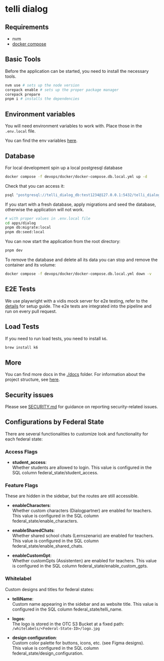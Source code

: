 # telli dialog

## Requirements

- nvm
- [docker compose](https://docs.docker.com/compose/install/)

## Basic Tools

Before the application can be started, you need to install the necessary tools.

```sh
nvm use # sets up the node version
corepack enable # sets up the proper package manager
corepack prepare
pnpm i # installs the dependencies
```

## Environment variables

You will need environment variables to work with.
Place those in the `.env.local` file.

You can find the env variables [here](https://start.1password.com/open/i?a=ADERP2QHK5HBPLKMBFF2QU5CXI&v=jtidfrchgfg2sunjzwpzgendlq&i=a2khk5vx6hrqmtkta2gg7vonga&h=deutschlandgpt.1password.eu).

## Database

For local development spin up a local postgresql database

```sh
docker compose -f devops/docker/docker-compose.db.local.yml up -d
```

Check that you can access it:

```sh
psql "postgresql://telli_dialog_db:test1234@127.0.0.1:5432/telli_dialog_db"
```

If you start with a fresh database, apply migrations and seed the database, otherwise the application will not work.

```sh
# with proper values in .env.local file
cd apps/dialog
pnpm db:migrate:local
pnpm db:seed:local

```

You can now start the application from the root directory:

```sh
pnpm dev
```

To remove the database and delete all its data you can stop and remove the container and its volume:

```sh
docker compose -f devops/docker/docker-compose.db.local.yml down -v
```

## E2E Tests

We use playwright with a vidis mock server for e2e testing, refer to the [details](apps/dialog/e2e/readme.md) for setup guide.
The e2e tests are integrated into the pipeline and run on every pull request.

## Load Tests

If you need to run load tests, you need to install `k6`.

```sh
brew install k6
```

## More

You can find more docs in the [./docs](./docs) folder.
For information about the project structure, see [here](./docs/structure.md).

## Security issues

Please see [SECURITY.md](SECURITY.md) for guidance on reporting security-related issues.

## Configurations by Federal State

There are several functionalities to customize look and functionality for each federal state:

### Access Flags

- **student_access**:  
  Whether students are allowed to login.
  This value is configured in the SQL column federal_state/student_access.

### Feature Flags

These are hidden in the sidebar, but the routes are still accessible.

- **enableCharacters**:  
  Whether custom characters (Dialogpartner) are enabled for teachers.
  This value is configured in the SQL column federal_state/enable_characters.

- **enableSharedChats**:  
  Whether shared school chats (Lernszenario) are enabled for teachers.
  This value is configured in the SQL column federal_state/enable_shared_chats.

- **enableCustomGpt**:  
  Whether customGpts (Assistenten) are enabled for teachers.
  This value is configured in the SQL column federal_state/enable_custom_gpts.

### Whitelabel

Custom designs and titles for federal states:

- **telliName**:  
  Custom name appearing in the sidebar and as website title.
  This value is configured in the SQL column federal_state/telli_name.

- **logos**:  
  The logo is stored in the OTC S3 Bucket at a fixed path:  
  `/whitelabels/<Federal-State-ID>/logo.jpg`

- **design configuration**:  
  Custom color palette for buttons, icons, etc. (see Figma designs).  
  This value is configured in the SQL column federal_state/design_configuration.
